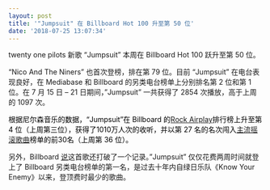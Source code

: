 ```yaml
---
layout: post
title: '"Jumpsuit" 在 Billboard Hot 100 升至第 50 位'
date: '2018-07-25 13:07:34'
---
```



twenty one pilots 新歌 “Jumpsuit” 本周在 Billboard Hot 100 跃升至第 50 位。

“Nico And The Niners” 也首次登榜，排在第 79 位。目前 “Jumpsuit” 在电台表现良好，在 Mediabase 和 Billboard 的另类电台榜单上分别排名第 2 位和第 1 位。在 7 月 15 日 – 21 日期间，”Jumpsuit” 一共获得了 2854 次播放，高于上周的 1097 次。

<font background-color:="" font-size:="" font-style:="" font-variant-caps:="" font-variant-ligatures:="" font-weight:="" helvetica="" inherit="" initial="" letter-spacing:="" none="" normal="" open="" orphans:="" rgb="" sans="" sans-serif="" start="" style="box-sizing: inherit; color: rgb(0, 0, 0); font-family: " text-align:="" text-decoration-color:="" text-decoration-style:="" text-indent:="" text-transform:="" vertical-align:="" white-space:="" widows:="" word-spacing:=""><font style="box-sizing: inherit; vertical-align: inherit;">根据尼尔森音乐的数据，“Jumpsuit”在 Billboard 的</font></font><font background-color:="" font-size:="" font-style:="" font-variant-caps:="" font-variant-ligatures:="" font-weight:="" helvetica="" inherit="" initial="" letter-spacing:="" none="" normal="" open="" orphans:="" rgb="" sans="" sans-serif="" start="" style="box-sizing: inherit; color: rgb(0, 0, 0); font-family: " text-align:="" text-decoration-color:="" text-decoration-style:="" text-indent:="" text-transform:="" vertical-align:="" white-space:="" widows:="" word-spacing:=""></font><font background-color:="" font-size:="" font-style:="" font-variant-caps:="" font-variant-ligatures:="" font-weight:="" helvetica="" inherit="" initial="" letter-spacing:="" none="" normal="" open="" orphans:="" rgb="" sans="" sans-serif="" start="" style="box-sizing: inherit; color: rgb(0, 0, 0); font-family: " text-align:="" text-decoration-color:="" text-decoration-style:="" text-indent:="" text-transform:="" vertical-align:="" white-space:="" widows:="" word-spacing:=""><font style="box-sizing: inherit; vertical-align: inherit;">[Rock Airplay](https://www.billboard.com/charts/rock-airplay)</font></font><font style="box-sizing: inherit; vertical-align: inherit;"></font><font style="box-sizing: inherit; vertical-align: inherit;"><font background-color:="" font-size:="" font-style:="" font-variant-caps:="" font-variant-ligatures:="" font-weight:="" helvetica="" inherit="" initial="" letter-spacing:="" none="" normal="" open="" orphans:="" rgb="" sans="" sans-serif="" start="" style="box-sizing: inherit; color: rgb(0, 0, 0); font-family: " text-align:="" text-decoration-color:="" text-decoration-style:="" text-indent:="" text-transform:="" vertical-align:="" white-space:="" widows:="" word-spacing:="">排行榜上</font></font><font background-color:="" font-size:="" font-style:="" font-variant-caps:="" font-variant-ligatures:="" font-weight:="" helvetica="" inherit="" initial="" letter-spacing:="" none="" normal="" open="" orphans:="" rgb="" sans="" sans-serif="" start="" style="box-sizing: inherit; color: rgb(0, 0, 0); font-family: " text-align:="" text-decoration-color:="" text-decoration-style:="" text-indent:="" text-transform:="" vertical-align:="" white-space:="" widows:="" word-spacing:="">升至第 4 位（上周第三位）</font><font style="box-sizing: inherit; vertical-align: inherit;"><font background-color:="" font-size:="" font-style:="" font-variant-caps:="" font-variant-ligatures:="" font-weight:="" helvetica="" inherit="" initial="" letter-spacing:="" none="" normal="" open="" orphans:="" rgb="" sans="" sans-serif="" start="" style="box-sizing: inherit; color: rgb(0, 0, 0); font-family: " text-align:="" text-decoration-color:="" text-decoration-style:="" text-indent:="" text-transform:="" vertical-align:="" white-space:="" widows:="" word-spacing:="">，获得了1010万人次的收听，并以第 27 名的名次闯入</font></font><font style="box-sizing: inherit; vertical-align: inherit;"><font background-color:="" font-size:="" font-style:="" font-variant-caps:="" font-variant-ligatures:="" font-weight:="" helvetica="" inherit="" initial="" letter-spacing:="" none="" normal="" open="" orphans:="" rgb="" sans="" sans-serif="" start="" style="box-sizing: inherit; color: rgb(0, 0, 0); font-family: " text-align:="" text-decoration-color:="" text-decoration-style:="" text-indent:="" text-transform:="" vertical-align:="" white-space:="" widows:="" word-spacing:="">[主流摇滚歌曲](https://www.billboard.com/charts/hot-mainstream-rock-tracks)</font></font><font style="box-sizing: inherit; vertical-align: inherit;"><font background-color:="" font-size:="" font-style:="" font-variant-caps:="" font-variant-ligatures:="" font-weight:="" helvetica="" inherit="" initial="" letter-spacing:="" none="" normal="" open="" orphans:="" rgb="" sans="" sans-serif="" start="" style="box-sizing: inherit; color: rgb(0, 0, 0); font-family: " text-align:="" text-decoration-color:="" text-decoration-style:="" text-indent:="" text-transform:="" vertical-align:="" white-space:="" widows:="" word-spacing:="">榜单</font></font><font background-color:="" font-size:="" font-style:="" font-variant-caps:="" font-variant-ligatures:="" font-weight:="" helvetica="" inherit="" initial="" letter-spacing:="" none="" normal="" open="" orphans:="" rgb="" sans="" sans-serif="" start="" style="box-sizing: inherit; color: rgb(0, 0, 0); font-family: " text-align:="" text-decoration-color:="" text-decoration-style:="" text-indent:="" text-transform:="" vertical-align:="" white-space:="" widows:="" word-spacing:=""><font style="box-sizing: inherit; vertical-align: inherit;">的前30名（上周第 36 位）。</font></font>

另外，Billboard [说](https://www.billboard.com/articles/columns/chart-beat/8466873/twenty-one-pilots-jumpsuit-fastest-rising-alternative-songs-number-one)这首歌还打破了一个记录。”Jumpsuit” 仅仅花费两周时间就登上了 Billboard 另类电台榜单的第一名，是过去十年内自绿日乐队《Know Your Enemy》以来，登顶费时最少的歌曲。


